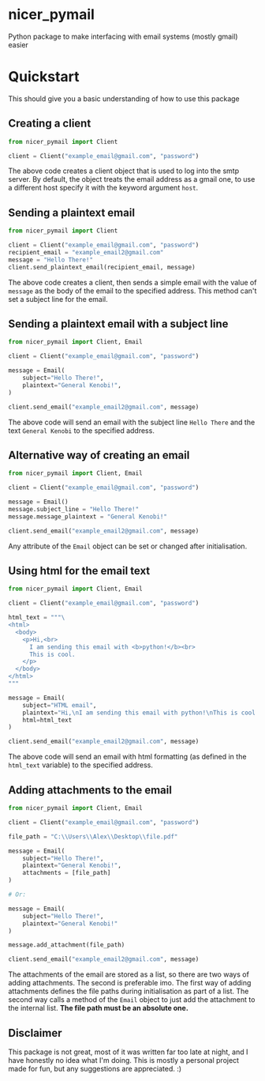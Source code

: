 # nicer_pymail
Python package to make interfacing with email systems (mostly gmail) easier


# Quickstart
This should give you a basic understanding of how to use this package

## Creating a client
```python
from nicer_pymail import Client

client = Client("example_email@gmail.com", "password")
```
The above code creates a client object that is used to log into the smtp server.
By default, the object treats the email address as a gmail one, to use a different host specify it with the keyword argument `host`.

## Sending a plaintext email
```python
from nicer_pymail import Client

client = Client("example_email@gmail.com", "password")
recipient_email = "example_email2@gmail.com"
message = "Hello There!"
client.send_plaintext_email(recipient_email, message)
```
The above code creates a client, then sends a simple email with the value of `message` as the body of the email to the specified address.
This method can't set a subject line for the email.

## Sending a plaintext email with a subject line
```python
from nicer_pymail import Client, Email

client = Client("example_email@gmail.com", "password")

message = Email(
    subject="Hello There!",
    plaintext="General Kenobi!",
)

client.send_email("example_email2@gmail.com", message)
```
The above code will send an email with the subject line `Hello There` and the text `General Kenobi` to the specified address.

## Alternative way of creating an email
```python
from nicer_pymail import Client, Email

client = Client("example_email@gmail.com", "password")

message = Email()
message.subject_line = "Hello There!"
message.message_plaintext = "General Kenobi!"

client.send_email("example_email2@gmail.com", message)
```
Any attribute of the `Email` object can be set or changed after initialisation.

## Using html for the email text
```python
from nicer_pymail import Client, Email

client = Client("example_email@gmail.com", "password")

html_text = """\
<html>
  <body>
    <p>Hi,<br>
      I am sending this email with <b>python!</b><br>
      This is cool.
    </p>
  </body>
</html>
"""

message = Email(
    subject="HTML email",
    plaintext="Hi,\nI am sending this email with python!\nThis is cool.",
    html=html_text
)

client.send_email("example_email2@gmail.com", message)
```
The above code will send an email with html formatting (as defined in the `html_text` variable) to the specified address.

## Adding attachments to the email
```python
from nicer_pymail import Client, Email

client = Client("example_email@gmail.com", "password")

file_path = "C:\\Users\\Alex\\Desktop\\file.pdf"

message = Email(
    subject="Hello There!",
    plaintext="General Kenobi!",
    attachments = [file_path]
)

# Or:

message = Email(
    subject="Hello There!",
    plaintext="General Kenobi!"
)

message.add_attachment(file_path)

client.send_email("example_email2@gmail.com", message)
```
The attachments of the email are stored as a list, so there are two ways of adding attachments. The second is preferable imo.
The first way of adding attachments defines the file paths during initialisation as part of a list. The second way calls a method of the `Email` object to just add the attachment to the internal list.
**The file path must be an absolute one.**

## Disclaimer
This package is not great, most of it was written far too late at night, and I have honestly no idea what I'm doing. This is mostly a personal project made for fun, but any suggestions are appreciated. :) 
